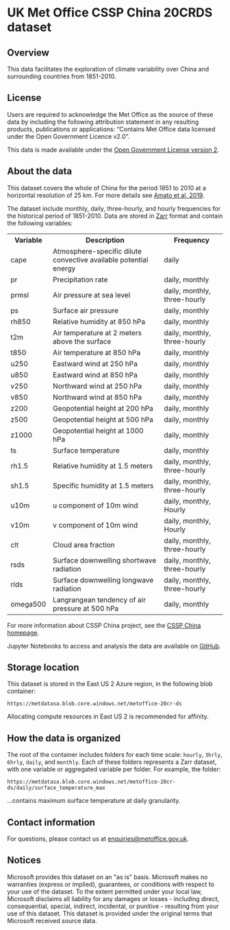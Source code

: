 # UK Met Office CSSP China 20CRDS dataset

## Overview

This data facilitates the exploration of climate variability over China and surrounding countries from 1851-2010.

## License

Users are required to acknowledge the Met Office as the source of these data by including the following attribution statement in any resulting products, publications or applications: “Contains Met Office data licensed under the Open Government Licence v2.0”.

This data is made available under the [Open Government License version 2](http://www.nationalarchives.gov.uk/doc/open-government-licence/version/2/).

## About the data

This dataset covers the whole of China for the period 1851 to 2010 at a horizontal resolution of 25 km. For more details see <a href="https://journals.ametsoc.org/view/journals/apme/58/10/jamc-d-19-0083.1.xml">Amato et al, 2019</a>.

The dataset include monthly, daily, three-hourly, and hourly frequencies for the historical period of 1851-2010. Data are stored in <a href="https://zarr.readthedocs.io/en/stable/">Zarr</a> format and contain the following variables:

<table>
  <tr>
    <th>Variable</th>
    <th>Description</th>
    <th>Frequency</th>
  </tr>
  <tr>
    <td>cape</td>
    <td>Atmosphere-specific dilute convective available potential energy</td>
    <td>daily</td>
  </tr>
  <tr>
    <td>pr</td>
    <td>Precipitation rate</td>
    <td>daily, monthly</td>
  </tr>
  <tr>
    <td>prmsl</td>
    <td>Air pressure at sea level</td>
    <td>daily, monthly, three-hourly</td>
  </tr>
  <tr>
    <td>ps</td>
    <td>Surface air pressure</td>
    <td>daily, monthly</td>
  </tr>
  <tr>
    <td>rh850</td>
    <td>Relative humidity at 850 hPa</td>
    <td>daily, monthly</td>
  </tr>
  <tr>
    <td>t2m</td>
    <td>Air temperature at 2 meters above the surface</td>
    <td>daily, monthly, three-hourly</td>
  </tr>
  <tr>
    <td>t850</td>
    <td>Air temperature at 850 hPa</td>
    <td>daily, monthly</td>
  </tr>
  <tr>
    <td>u250</td>
    <td>Eastward wind at 250 hPa</td>
    <td>daily, monthly</td>
  </tr>
  <tr>
    <td>u850</td>
    <td>Eastward wind at 850 hPa</td>
    <td>daily, monthly</td>
  </tr>
  <tr>
    <td>v250</td>
    <td>Northward wind at 250 hPa</td>
    <td>daily, monthly</td>
  </tr>
  <tr>
    <td>v850</td>
    <td>Northward wind at 850 hPa</td>
    <td>daily, monthly</td>
  </tr>
  <tr>
    <td>z200</td>
    <td>Geopotential height at 200 hPa</td>
    <td>daily, monthly</td>
  </tr>
  <tr>
    <td>z500</td>
    <td>Geopotential height at 500 hPa</td>
    <td>daily, monthly</td>
  </tr>
  <tr>
    <td>z1000</td>
    <td>Geopotential height at 1000 hPa</td>
    <td>daily, monthly</td>
  </tr>
  <tr>
    <td>ts</td>
    <td>Surface temperature</td>
    <td>daily, monthly</td>
  </tr>
  <tr>
    <td>rh1.5</td>
    <td>Relative humidity at 1.5 meters</td>
    <td>daily, monthly, three-hourly</td>
  </tr>
  <tr>
    <td>sh1.5</td>
    <td>Specific humidity at 1.5 meters</td>
    <td>daily, monthly, three-hourly</td>
  </tr>
  <tr>
    <td>u10m</td>
    <td>u component of 10m wind</td>
    <td>daily, monthly, Hourly</td>
  </tr>
  <tr>
    <td>v10m</td>
    <td>v component of 10m wind</td>
    <td>daily, monthly, Hourly</td>
  </tr>
  <tr>
    <td>clt</td>
    <td>Cloud area fraction</td>
    <td>daily, monthly, three-hourly</td>
  </tr>
  <tr>
    <td>rsds</td>
    <td>Surface downwelling shortwave radiation</td>
    <td>daily, monthly, three-hourly</td>
  </tr>
  <tr>
    <td>rlds</td>
    <td>Surface downwelling longwave radiation</td>
    <td>daily, monthly, three-hourly</td>
  </tr>
  <tr>
    <td>omega500</td>
    <td>Langrangean tendency of air pressure at 500 hPa</td>
    <td>daily, monthly</td>
  </tr>
</table>

For more information about CSSP China project, see the <a href=https://www.metoffice.gov.uk/research/approach/collaboration/newton/cssp-china/index>
       CSSP China homepage</a>.
	   
Jupyter Notebooks to access and analysis the data are available on <a href=https://github.com/MetOffice/PyPRECIS/tree/master/notebooks/CSSP_20CRDS_Tutorials>GitHub</a>.


## Storage location

This dataset is stored in the East US 2 Azure region, in the following blob container:

`https://metdatasa.blob.core.windows.net/metoffice-20cr-ds`

Allocating compute resources in East US 2 is recommended for affinity. 


## How the data is organized

The root of the container includes folders for each time scale: `hourly`, `3hrly`, `6hrly`, `daily`, and `monthly`.  Each of these folders represents a Zarr dataset, with one variable or aggregated variable per folder.  For example, the folder: 

`https://metdatasa.blob.core.windows.net/metoffice-20cr-ds/daily/surface_temperature_max`

...contains maximum surface temperature at daily granularity.


## Contact information

For questions, please contact us at <a href="mailto:enquiries@metoffice.gov.uk">enquiries@metoffice.gov.uk</a>.</p>


## Notices

Microsoft provides this dataset on an "as is" basis.  Microsoft makes no warranties (express or implied), guarantees, or conditions with respect to your use of the dataset.  To the extent permitted under your local law, Microsoft disclaims all liability for any damages or losses - including direct, consequential, special, indirect, incidental, or punitive - resulting from your use of this dataset.  This dataset is provided under the original terms that Microsoft received source data.

